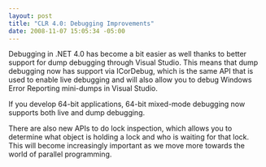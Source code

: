 ```yaml
---
layout: post
title: "CLR 4.0: Debugging Improvements"
date: 2008-11-07 15:05:34 -05:00
---
```


Debugging in .NET 4.0 has become a bit easier as well thanks to better support for dump debugging through Visual Studio. This means that dump debugging now has support via ICorDebug, which is the same API that is used to enable live debugging and will also allow you to debug Windows Error Reporting mini-dumps in Visual Studio.

If you develop 64-bit applications, 64-bit mixed-mode debugging now supports both live and dump debugging.

There are also new APIs to do lock inspection, which allows you to determine what object is holding a lock and who is waiting for that lock. This will become increasingly important as we move more towards the world of parallel programming.
